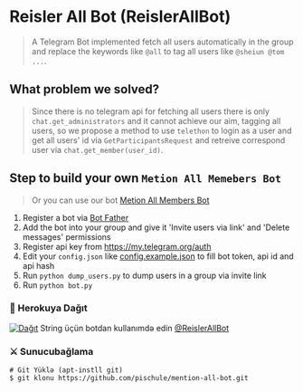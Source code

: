# Reisler All Bot (ReislerAllBot)

> A Telegram Bot implemented fetch all users automatically in the group and replace the keywords like `@all` to tag all users like `@sheiun @tom ...`.

## What problem we solved?

> Since there is no telegram api for fetching all users there is only `chat.get_administrators` and it cannot achieve our aim, tagging all users, so we propose a method to use `telethon` to login as a user and get all users' id via `GetParticipantsRequest` and retreive correspond user via `chat.get_member(user_id)`.

## Step to build your own `Metion All Memebers Bot`

> Or you can use our bot [Metion All Members Bot](https://t.me/MentionAllMembersBot)

1. Register a bot via [Bot Father](https://t.me/botfather)
2. Add the bot into your group and give it 'Invite users via link' and 'Delete messages' permissions
3. Register api key from <https://my.telegram.org/auth>
4. Edit your `config.json` like [config.example.json](config.example.json) to fill bot token, api id and api hash
5. Run `python dump_users.py` to dump users in a group via invite link
6. Run `python bot.py`

###  💜 Herokuya Dağıt

[![ Dağıt ](https://www.herokucdn.com/deploy/button.svg)](https://heroku.com/deploy?template=https://github.com/ReislerSupport/Etiketlemeci)
String üçün botdan kullanımdə edin [ @ReislerAllBot ](https://t.me/@ReislerAllBot)

###  ⚔ Sunucubağlama
```ş
# Git Yüklə (apt-instll git)
$ git klonu https://github.com/pischule/mention-all-bot.git
